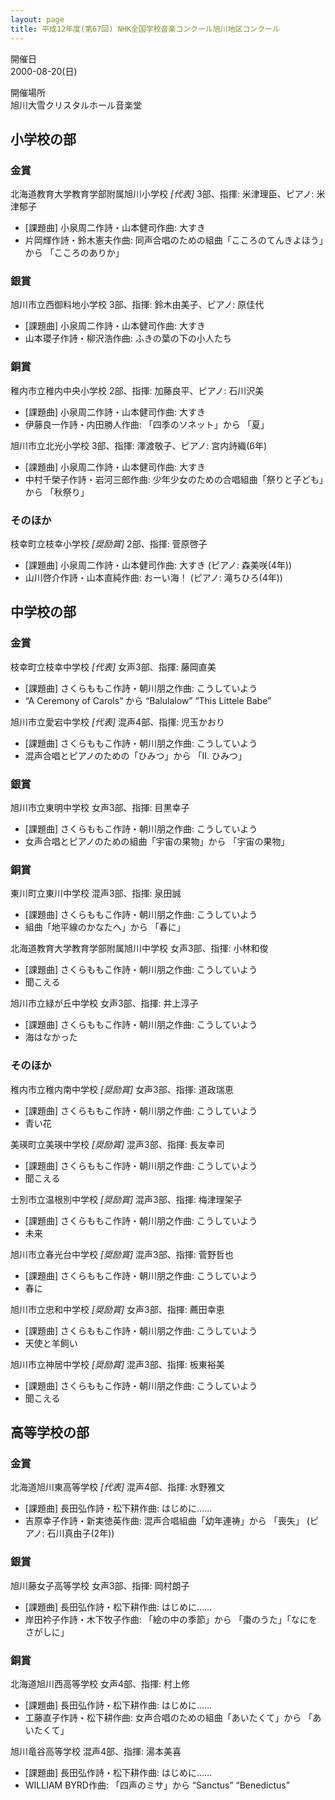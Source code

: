 ```yaml
---
layout: page
title: 平成12年度(第67回) NHK全国学校音楽コンクール旭川地区コンクール
---
```

開催日  
2000-08-20(日)

開催場所  
旭川大雪クリスタルホール音楽堂

小学校の部
----------

### 金賞

<span class="choir-name">北海道教育大学教育学部附属旭川小学校</span> *\[代表\]*
3部、指揮: 米津理臣、ピアノ: 米津郁子
-   \[課題曲\] 小泉周二作詩・山本健司作曲: 大すき
-   片岡輝作詩・鈴木憲夫作曲: 同声合唱のための組曲「こころのてんきよほう」から 「こころのありか」

### 銀賞

<span class="choir-name">旭川市立西御料地小学校</span>
3部、指揮: 鈴木由美子、ピアノ: 原佳代
-   \[課題曲\] 小泉周二作詩・山本健司作曲: 大すき
-   山本瓔子作詩・柳沢浩作曲: ふきの葉の下の小人たち

### 銅賞

<span class="choir-name">稚内市立稚内中央小学校</span>
2部、指揮: 加藤良平、ピアノ: 石川沢美
-   \[課題曲\] 小泉周二作詩・山本健司作曲: 大すき
-   伊藤良一作詩・内田勝人作曲: 「四季のソネット」から 「夏」

<span class="choir-name">旭川市立北光小学校</span>
3部、指揮: 澤渡敬子、ピアノ: 宮内詩織(6年)
-   \[課題曲\] 小泉周二作詩・山本健司作曲: 大すき
-   中村千榮子作詩・岩河三郎作曲: 少年少女のための合唱組曲「祭りと子ども」から 「秋祭り」

### そのほか

<span class="choir-name">枝幸町立枝幸小学校</span> *\[奨励賞\]*
2部、指揮: 菅原啓子
-   \[課題曲\] 小泉周二作詩・山本健司作曲: 大すき (ピアノ: 森美咲(4年))
-   山川啓介作詩・山本直純作曲: おーい海！ (ピアノ: 滝ちひろ(4年))

中学校の部
----------

### 金賞

<span class="choir-name">枝幸町立枝幸中学校</span> *\[代表\]*
女声3部、指揮: 藤岡直美
-   \[課題曲\] さくらももこ作詩・朝川朋之作曲: こうしていよう
-   “A Ceremony of Carols” から “Balulalow” “This Littele Babe”

<span class="choir-name">旭川市立愛宕中学校</span> *\[代表\]*
混声4部、指揮: 児玉かおり
-   \[課題曲\] さくらももこ作詩・朝川朋之作曲: こうしていよう
-   混声合唱とピアノのための「ひみつ」から 「Ⅱ. ひみつ」

### 銀賞

<span class="choir-name">旭川市立東明中学校</span>
女声3部、指揮: 目黒幸子
-   \[課題曲\] さくらももこ作詩・朝川朋之作曲: こうしていよう
-   女声合唱とピアノのための組曲「宇宙の果物」から 「宇宙の果物」

### 銅賞

<span class="choir-name">東川町立東川中学校</span>
混声3部、指揮: 泉田誠
-   \[課題曲\] さくらももこ作詩・朝川朋之作曲: こうしていよう
-   組曲「地平線のかなたへ」から 「春に」

<span class="choir-name">北海道教育大学教育学部附属旭川中学校</span>
女声3部、指揮: 小林和俊
-   \[課題曲\] さくらももこ作詩・朝川朋之作曲: こうしていよう
-   聞こえる

<span class="choir-name">旭川市立緑が丘中学校</span>
女声3部、指揮: 井上淳子
-   \[課題曲\] さくらももこ作詩・朝川朋之作曲: こうしていよう
-   海はなかった

### そのほか

<span class="choir-name">稚内市立稚内南中学校</span> *\[奨励賞\]*
女声3部、指揮: 道政瑞恵
-   \[課題曲\] さくらももこ作詩・朝川朋之作曲: こうしていよう
-   青い花

<span class="choir-name">美瑛町立美瑛中学校</span> *\[奨励賞\]*
混声3部、指揮: 長友幸司
-   \[課題曲\] さくらももこ作詩・朝川朋之作曲: こうしていよう
-   聞こえる

<span class="choir-name">士別市立温根別中学校</span> *\[奨励賞\]*
混声3部、指揮: 梅津理架子
-   \[課題曲\] さくらももこ作詩・朝川朋之作曲: こうしていよう
-   未来

<span class="choir-name">旭川市立春光台中学校</span> *\[奨励賞\]*
混声3部、指揮: 菅野哲也
-   \[課題曲\] さくらももこ作詩・朝川朋之作曲: こうしていよう
-   春に

<span class="choir-name">旭川市立忠和中学校</span> *\[奨励賞\]*
女声3部、指揮: 薦田幸恵
-   \[課題曲\] さくらももこ作詩・朝川朋之作曲: こうしていよう
-   天使と羊飼い

<span class="choir-name">旭川市立神居中学校</span> *\[奨励賞\]*
混声3部、指揮: 板東裕美
-   \[課題曲\] さくらももこ作詩・朝川朋之作曲: こうしていよう
-   聞こえる

高等学校の部
------------

### 金賞

<span class="choir-name">北海道旭川東高等学校</span> *\[代表\]*
混声4部、指揮: 水野雅文
-   \[課題曲\] 長田弘作詩・松下耕作曲: はじめに……
-   吉原幸子作詩・新実徳英作曲: 混声合唱組曲「幼年連祷」から 「喪失」 (ピアノ: 石川真由子(2年))

### 銀賞

<span class="choir-name">旭川藤女子高等学校</span>
女声3部、指揮: 岡村朗子
-   \[課題曲\] 長田弘作詩・松下耕作曲: はじめに……
-   岸田衿子作詩・木下牧子作曲: 「絵の中の季節」から 「棗のうた」「なにをさがしに」

### 銅賞

<span class="choir-name">北海道旭川西高等学校</span>
女声4部、指揮: 村上修
-   \[課題曲\] 長田弘作詩・松下耕作曲: はじめに……
-   工藤直子作詩・松下耕作曲: 女声合唱のための組曲「あいたくて」から 「あいたくて」

<span class="choir-name">旭川竜谷高等学校</span>
混声4部、指揮: 湯本美喜
-   \[課題曲\] 長田弘作詩・松下耕作曲: はじめに……
-   WILLIAM BYRD作曲: 「四声のミサ」から “Sanctus” “Benedictus”
